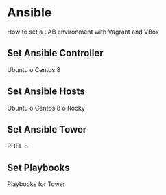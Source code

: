 # Ansible 
How to set a LAB environment with Vagrant and VBox

## Set Ansible Controller
Ubuntu o Centos 8

## Set Ansible Hosts
Ubuntu o Centos 8 o Rocky

## Set Ansible Tower
RHEL 8

## Set Playbooks
Playbooks for Tower